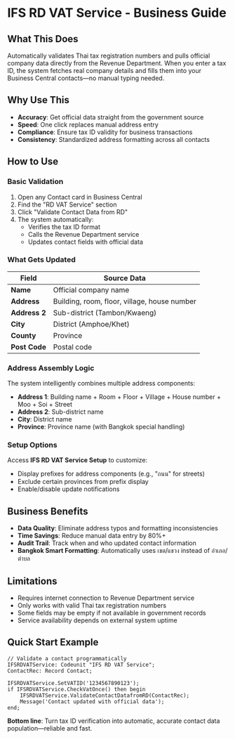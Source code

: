 # IFS RD VAT Service - Business Guide

## What This Does
Automatically validates Thai tax registration numbers and pulls official company data directly from the Revenue Department. When you enter a tax ID, the system fetches real company details and fills them into your Business Central contacts—no manual typing needed.

## Why Use This
- **Accuracy**: Get official data straight from the government source
- **Speed**: One click replaces manual address entry
- **Compliance**: Ensure tax ID validity for business transactions
- **Consistency**: Standardized address formatting across all contacts

## How to Use

### Basic Validation
1. Open any Contact card in Business Central
2. Find the "RD VAT Service" section
3. Click "Validate Contact Data from RD"
4. The system automatically:
   - Verifies the tax ID format
   - Calls the Revenue Department service
   - Updates contact fields with official data

### What Gets Updated
| Field | Source Data |
|-------|-------------|
| **Name** | Official company name |
| **Address** | Building, room, floor, village, house number |
| **Address 2** | Sub-district (Tambon/Kwaeng) |
| **City** | District (Amphoe/Khet) |
| **County** | Province |
| **Post Code** | Postal code |

### Address Assembly Logic
The system intelligently combines multiple address components:
- **Address 1**: Building name + Room + Floor + Village + House number + Moo + Soi + Street
- **Address 2**: Sub-district name
- **City**: District name
- **Province**: Province name (with Bangkok special handling)

### Setup Options
Access **IFS RD VAT Service Setup** to customize:
- Display prefixes for address components (e.g., "ถนน" for streets)
- Exclude certain provinces from prefix display
- Enable/disable update notifications

## Business Benefits
- **Data Quality**: Eliminate address typos and formatting inconsistencies
- **Time Savings**: Reduce manual data entry by 80%+
- **Audit Trail**: Track when and who updated contact information
- **Bangkok Smart Formatting**: Automatically uses เขต/แขวง instead of อำเภอ/ตำบล

## Limitations
- Requires internet connection to Revenue Department service
- Only works with valid Thai tax registration numbers
- Some fields may be empty if not available in government records
- Service availability depends on external system uptime

## Quick Start Example
```al
// Validate a contact programmatically
IFSRDVATService: Codeunit "IFS RD VAT Service";
ContactRec: Record Contact;

IFSRDVATService.SetVATID('1234567890123');
if IFSRDVATService.CheckVatOnce() then begin
    IFSRDVATService.ValidateContactDatafromRD(ContactRec);
    Message('Contact updated with official data');
end;
```

**Bottom line**: Turn tax ID verification into automatic, accurate contact data population—reliable and fast.
